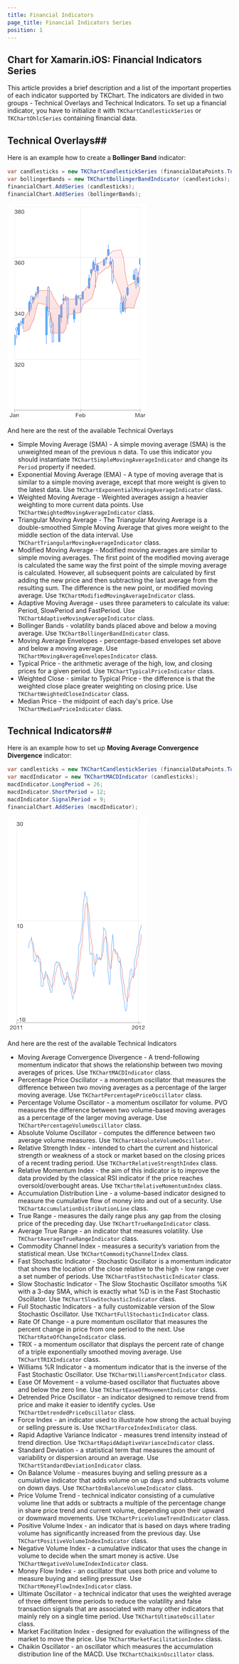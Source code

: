 ```yaml
---
title: Financial Indicators
page_title: Financial Indicators Series
position: 1
---
```


## Chart for Xamarin.iOS: Financial Indicators Series

This article provides a brief description and a list of the important properties of each indicator supported by TKChart. The indicators are divided in two groups - Technical Overlays and Technical Indicators. To set up a financial indicator, you have to initialize it with <code>TKChartCandlestickSeries</code> or <code>TKChartOhlcSeries</code> containing financial data.

## Technical Overlays##

Here is an example how to create a **Bollinger Band** indicator:

```C#
var candlesticks = new TKChartCandlestickSeries (financialDataPoints.ToArray ());
var bollingerBands = new TKChartBollingerBandIndicator (candlesticks);
financialChart.AddSeries (candlesticks);
financialChart.AddSeries (bollingerBands);
```

![](../../images/chart-series-indicators001.png)

And here are the rest of the available Technical Overlays

- Simple Moving Average (SMA) - A simple moving average (SMA) is the unweighted mean of the previous n data. To use this indicator you should instantiate <code>TKChartSimpleMovingAverageIndicator</code> and change its <code>Period</code> property if needed. 
- Exponential Moving Average (EMA) - A type of moving average that is similar to a simple moving average, except that more weight is given to the latest data. Use <code>TKChartExponentialMovingAverageIndicator</code> class.
- Weighted Moving Average -  Weighted averages assign a heavier weighting to more current data points. Use <code>TKChartWeightedMovingAverageIndicator</code> class.
- Triangular Moving Average - The Triangular Moving Average is a double-smoothed Simple Moving Average that gives more weight to the middle section of the data interval. Use <code>TKChartTriangularMovingAverageIndicator</code> class.
- Modified Moving Average - Modified moving averages are similar to simple moving averages. The first point of the modified moving average is calculated the same way the first point of the simple moving average is calculated. However, all subsequent points are calculated by first adding the new price and then subtracting the last average from the resulting sum. The difference is the new point, or modified moving average. Use <code>TKChartModifiedMovingAverageIndicator</code> class.
- Adaptive Moving Average - uses three parameters to calculate its value: Period, SlowPeriod and FastPeriod. Use <code>TKChartAdaptiveMovingAverageIndicator</code> class.
- Bollinger Bands - volatility bands placed above and below a moving average. Use <code>TKChartBollingerBandIndicator</code> class.
- Moving Average Envelopes - percentage-based envelopes set above and below a moving average. Use <code>TKChartMovingAverageEnvelopesIndicator</code> class.
- Typical Price - the arithmetic average of the high, low, and closing prices for a given period. Use <code>TKChartTypicalPriceIndicator</code> class.
- Weighted Close - similar to Typical Price - the difference is that the weighted close place greater weighting on closing price. Use <code>TKChartWeightedCloseIndicator</code> class.
- Median Price -  the midpoint of each day's price. Use <code>TKChartMedianPriceIndicator</code> class.

## Technical Indicators##
Here is an example how to set up **Moving Average Convergence Divergence** indicator:

```C#
var candlesticks = new TKChartCandlestickSeries (financialDataPoints.ToArray());
var macdIndicator = new TKChartMACDIndicator (candlesticks);
macdIndicator.LongPeriod = 26;
macdIndicator.ShortPeriod = 12;
macdIndicator.SignalPeriod = 9;
financialChart.AddSeries (macdIndicator);
```

![](../../images/chart-series-indicators002.png)

And here are the rest of the available Technical Indicators

- Moving Average Convergence Divergence - A trend-following momentum indicator that shows the relationship between two moving averages of prices. Use <code>TKChartMACDIndicator</code> class.
- Percentage Price Oscillator - a momentum oscillator that measures the difference between two moving averages as a percentage of the larger moving average. Use <code>TKChartPercentagePriceOscillator</code> class.
- Percentage Volume Oscillator - a momentum oscillator for volume. PVO measures the difference between two volume-based moving averages as a percentage of the larger moving average. Use <code>TKChartPercentageVolumeOscillator</code> class.
- Absolute Volume Oscillator - computes the difference between two average volume measures. Use <code>TKChartAbsoluteVolumeOscillator</code>.
- Relative Strength Index -  intended to chart the current and historical strength or weakness of a stock or market based on the closing prices of a recent trading period. Use <code>TKChartRelativeStrengthIndex</code> class.
- Relative Momentum Index - the aim of this indicator is to improve the data provided by the classical RSI indicator if the price reaches oversold/overbought areas. Use <code>TKChartRelativeMomentumIndex</code> class.
- Accumulation Distribution Line - a volume-based indicator designed to measure the cumulative flow of money into and out of a security. Use <code>TKChartAccumulationDistributionLine</code> class. 
- True Range - measures the daily range plus any gap from the closing price of the preceding day. Use <code>TKChartTrueRangeIndicator</code> class.
- Average True Range - an indicator that measures volatility. Use <code>TKChartAverageTrueRangeIndicator</code> class.
- Commodity Channel Index - measures a security’s variation from the statistical mean. Use <code>TKChartCommodityChannelIndex</code> class.
- Fast Stochastic Indicator - Stochastic Oscillator is a momentum indicator that shows the location of the close relative to the high - low range over a set number of periods. Use <code>TKChartFastStochasticIndicator</code> class.
- Slow Stochastic Indicator - The Slow Stochastic Oscillator smooths %K with a 3-day SMA, which is exactly what %D is in the Fast Stochastic Oscillator. Use <code>TKChartSlowStochasticIndicator</code> class.
- Full Stochastic Indicators - a fully customizable version of the Slow Stochastic Oscillator. Use <code>TKChartFullStochasticIndicator</code> class.
- Rate Of Change - a pure momentum oscillator that measures the percent change in price from one period to the next. Use <code>TKChartRateOfChangeIndicator</code> class.
- TRIX - a momentum oscillator that displays the percent rate of change of a triple exponentially smoothed moving average. Use <code>TKChartTRIXIndicator</code> class.
- Williams %R Indicator - a momentum indicator that is the inverse of the Fast Stochastic Oscillator. Use <code>TKChartWilliamsPercentIndicator</code> class.
- Ease Of Movement - a volume-based oscillator that fluctuates above and below the zero line. Use <code>TKChartEaseOfMovementIndicator</code> class.
- Detrended Price Oscillator - an indicator designed to remove trend from price and make it easier to identify cycles. Use <code>TKChartDetrendedPriceOscillator</code> class.
- Force Index -  an indicator used to illustrate how strong the actual buying or selling pressure is. Use <code>TKChartForceIndexIndicator</code> class.
- Rapid Adaptive Variance Indicator - measures trend intensity instead of trend direction. Use <code>TKChartRapidAdaptiveVarianceIndicator</code> class.
- Standard Deviation - a statistical term that measures the amount of variability or dispersion around an average. Use <code>TKChartStandardDeviationIndicator</code> class.
- On Balance Volume - measures buying and selling pressure as a cumulative indicator that adds volume on up days and subtracts volume on down days. Use <code>TKChartOnBalanceVolumeIndicator</code> class.
- Price Volume Trend - technical indicator consisting of a cumulative volume line that adds or subtracts a multiple of the percentage change in share price trend and current volume, depending upon their upward or downward movements. Use <code>TKChartPriceVolumeTrendIndicator</code> class.
- Positive Volume Index - an indicator that is based on days where trading volume has significantly increased from the previous day. Use <code>TKChartPositiveVolumeIndexIndicator</code> class.
- Negative Volume Index - a cumulative indicator that uses the change in volume to decide when the smart money is active. Use <code>TKChartNegativeVolumeIndexIndicator</code> class.
- Money Flow Index - an oscillator that uses both price and volume to measure buying and selling pressure. Use <code>TKChartMoneyFlowIndexIndicator</code> class.
- Ultimate Oscillator - a technical indicator that uses the weighted average of three different time periods to reduce the volatility and false transaction signals that are associated with many other indicators that mainly rely on a single time period. Use <code>TKChartUltimateOscillator</code> class.
- Market Facilitation Index -  designed for evaluation the willingness of the market to move the price. Use <code>TKChartMarketFacilitationIndex</code> class.
- Chaikin Oscillator - an oscillator which measures the accumulation distribution line of the MACD. Use <code>TKChartChaikinOscillator</code> class.


